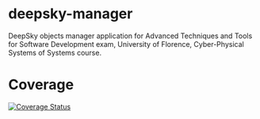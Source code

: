 # deepsky-manager
DeepSky objects manager application for Advanced Techniques and Tools for Software Development exam, University of Florence, Cyber-Physical Systems of Systems course.

# Coverage
[![Coverage Status](https://coveralls.io/repos/github/morganteg/deepsky-manager/badge.svg?branch=master)](https://coveralls.io/github/morganteg/deepsky-manager?branch=master)
